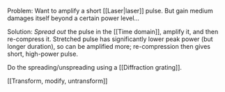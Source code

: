 Problem: Want to amplify a short [[Laser|laser]] pulse. But gain medium damages itself beyond a certain power level...

Solution: _Spread out_ the pulse in the [[Time domain]], amplify it, and then re-compress it. Stretched pulse has significantly lower peak power (but longer duration), so can be amplified more; re-compression then gives short, high-power pulse.

Do the spreading/unspreading using a [[Diffraction grating]].

[[Transform, modify, untransform]] 